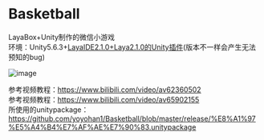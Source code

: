 # Basketball
LayaBox+Unity制作的微信小游戏  
环境：Unity5.6.3+[LayaIDE2.1.0+Laya2.1.0的Unity插件](https://ldc2.layabox.com/layadownload/?type=layaairide-LayaAir%20IDE%202.1.0)(版本不一样会产生无法预知的bug)

![image](https://github.com/yoyohan1/Basketball/blob/master/basketball.gif)

参考视频教程：https://www.bilibili.com/video/av62360502  
参考视频教程：https://www.bilibili.com/video/av65902155  
所使用的unitypackage：https://github.com/yoyohan1/Basketball/blob/master/release/%E8%A1%97%E5%A4%B4%E7%AF%AE%E7%90%83.unitypackage

